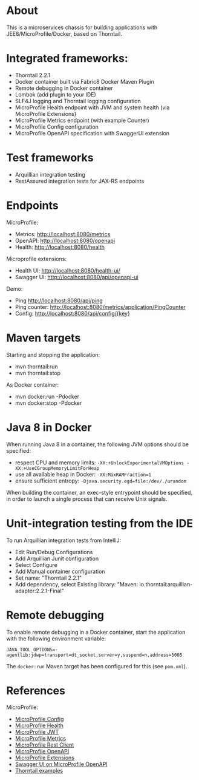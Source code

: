 # About

This is a microservices chassis for building applications with JEE8/MicroProfile/Docker, based on Thorntail.

# Integrated frameworks:

- Thorntail 2.2.1
- Docker container built via Fabric8 Docker Maven Plugin
- Remote debugging in Docker container
- Lombok (add plugin to your IDE)
- SLF4J logging and Thorntail logging configuration
- MicroProfile Health endpoint with JVM and system health (via MicroProfile Extensions)
- MicroProfile Metrics endpoint (with example Counter)
- MicroProfile Config configuration
- MicroProfile OpenAPI specification with SwaggerUI extension

# Test frameworks

- Arquillian integration testing
- RestAssured integration tests for JAX-RS endpoints

# Endpoints

MicroProfile:
- Metrics: [http://localhost:8080/metrics](http://localhost:8080/metrics)
- OpenAPI: [http://localhost:8080/openapi](http://localhost:8080/openapi)
- Health: [http://localhost:8080/health](http://localhost:8080/health)

Microprofile extensions:
- Health UI: [http://localhost:8080/health-ui/](http://localhost:8080/health-ui/)
- Swagger UI: [http://localhost:8080/api/openapi-ui](http://localhost:8080/api/openapi-ui)

Demo:
- Ping [http://localhost:8080/api/ping](http://localhost:8080/api/ping)
- Ping counter: [http://localhost:8080/metrics/application/PingCounter](http://localhost:8080/metrics/application/PingCounter)
- Config: [http://localhost:8080/api/config/{key}](http://localhost:8080/api/config/{key})
    
# Maven targets

Starting and stopping the application:
- mvn thorntail:run
- mvn thorntail:stop

As Docker container:
- mvn docker:run -Pdocker
- mvn docker:stop -Pdocker

# Java 8 in Docker

When running Java 8 in a container, the following JVM options should be specified:
- respect CPU and memory limits: `-XX:+UnlockExperimentalVMOptions -XX:+UseCGroupMemoryLimitForHeap`
- use all available heap in Docker: `-XX:MaxRAMFraction=1`
- ensure sufficient entropy: `-Djava.security.egd=file:/dev/./urandom`

When building the container, an exec-style entrypoint should be specified, in order to launch a single process
that can receive Unix signals.
 
# Unit-integration testing from the IDE

To run Arquillian integration tests from IntelliJ:
- Edit Run/Debug Configurations
- Add Arquillian Junit configuration
- Select Configure
- Add Manual container configuration
- Set name: "Thorntail 2.2.1"
- Add dependency, select Existing library: "Maven: io.thorntail:arquillian-adapter:2.2.1-Final"

# Remote debugging

To enable remote debugging in a Docker container, start the application with the following environment variable:

    JAVA_TOOL_OPTIONS=-agentlib:jdwp=transport=dt_socket,server=y,suspend=n,address=5005

The  `docker:run` Maven target has been configured for this (see `pom.xml`).

# References

MicroProfile:
- [MicroProfile Config](https://github.com/eclipse/microprofile-config)
- [MicroProfile Health](https://github.com/eclipse/microprofile-health)
- [MicroProfile JWT](https://github.com/MicroProfileJWT/eclipse-newsletter-sep-2017)
- [MicroProfile Metrics](https://github.com/eclipse/microprofile-metrics/blob/master/spec/src/main/asciidoc/metrics_spec.adoc)
- [MicroProfile Rest Client](https://github.com/eclipse/microprofile-rest-client)
- [MicroProfile OpenAPI](https://github.com/eclipse/microprofile-open-api/blob/master/spec/src/main/asciidoc/microprofile-openapi-spec.adoc)
- [MicroProfile Extensions](https://www.microprofile-ext.org)
- [Swagger UI on MicroProfile OpenAPI](https://www.phillip-kruger.com/post/microprofile_openapi_swaggerui/)
- [Thorntail examples](https://github.com/thorntail/thorntail-examples)
